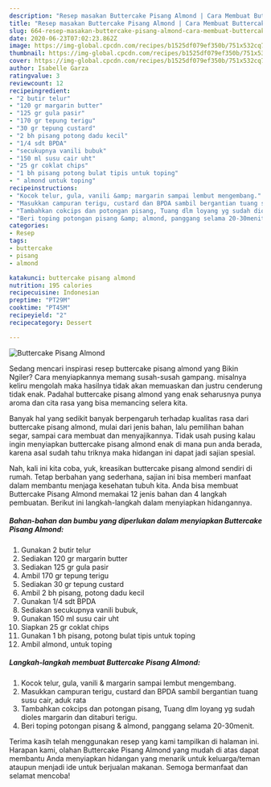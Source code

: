 ```yaml
---
description: "Resep masakan Buttercake Pisang Almond | Cara Membuat Buttercake Pisang Almond Yang Menggugah Selera"
title: "Resep masakan Buttercake Pisang Almond | Cara Membuat Buttercake Pisang Almond Yang Menggugah Selera"
slug: 664-resep-masakan-buttercake-pisang-almond-cara-membuat-buttercake-pisang-almond-yang-menggugah-selera
date: 2020-06-23T07:02:23.862Z
image: https://img-global.cpcdn.com/recipes/b1525df079ef350b/751x532cq70/buttercake-pisang-almond-foto-resep-utama.jpg
thumbnail: https://img-global.cpcdn.com/recipes/b1525df079ef350b/751x532cq70/buttercake-pisang-almond-foto-resep-utama.jpg
cover: https://img-global.cpcdn.com/recipes/b1525df079ef350b/751x532cq70/buttercake-pisang-almond-foto-resep-utama.jpg
author: Isabelle Garza
ratingvalue: 3
reviewcount: 12
recipeingredient:
- "2 butir telur"
- "120 gr margarin butter"
- "125 gr gula pasir"
- "170 gr tepung terigu"
- "30 gr tepung custard"
- "2 bh pisang potong dadu kecil"
- "1/4 sdt BPDA"
- "secukupnya vanili bubuk"
- "150 ml susu cair uht"
- "25 gr coklat chips"
- "1 bh pisang potong bulat tipis untuk toping"
- " almond untuk toping"
recipeinstructions:
- "Kocok telur, gula, vanili &amp; margarin sampai lembut mengembang."
- "Masukkan campuran terigu, custard dan BPDA sambil bergantian tuang susu cair, aduk rata"
- "Tambahkan cokcips dan potongan pisang, Tuang dlm loyang yg sudah dioles margarin dan ditaburi terigu."
- "Beri toping potongan pisang &amp; almond, panggang selama 20-30menit."
categories:
- Resep
tags:
- buttercake
- pisang
- almond

katakunci: buttercake pisang almond 
nutrition: 195 calories
recipecuisine: Indonesian
preptime: "PT29M"
cooktime: "PT45M"
recipeyield: "2"
recipecategory: Dessert

---
```



![Buttercake Pisang Almond](https://img-global.cpcdn.com/recipes/b1525df079ef350b/751x532cq70/buttercake-pisang-almond-foto-resep-utama.jpg)

Sedang mencari inspirasi resep buttercake pisang almond yang Bikin Ngiler? Cara menyiapkannya memang susah-susah gampang. misalnya keliru mengolah maka hasilnya tidak akan memuaskan dan justru cenderung tidak enak. Padahal buttercake pisang almond yang enak seharusnya punya aroma dan cita rasa yang bisa memancing selera kita.

Banyak hal yang sedikit banyak berpengaruh terhadap kualitas rasa dari buttercake pisang almond, mulai dari jenis bahan, lalu pemilihan bahan segar, sampai cara membuat dan menyajikannya. Tidak usah pusing kalau ingin menyiapkan buttercake pisang almond enak di mana pun anda berada, karena asal sudah tahu triknya maka hidangan ini dapat jadi sajian spesial.




Nah, kali ini kita coba, yuk, kreasikan buttercake pisang almond sendiri di rumah. Tetap berbahan yang sederhana, sajian ini bisa memberi manfaat dalam membantu menjaga kesehatan tubuh kita. Anda bisa membuat Buttercake Pisang Almond memakai 12 jenis bahan dan 4 langkah pembuatan. Berikut ini langkah-langkah dalam menyiapkan hidangannya.

<!--inarticleads1-->

##### Bahan-bahan dan bumbu yang diperlukan dalam menyiapkan Buttercake Pisang Almond:

1. Gunakan 2 butir telur
1. Sediakan 120 gr margarin butter
1. Sediakan 125 gr gula pasir
1. Ambil 170 gr tepung terigu
1. Sediakan 30 gr tepung custard
1. Ambil 2 bh pisang, potong dadu kecil
1. Gunakan 1/4 sdt BPDA
1. Sediakan secukupnya vanili bubuk,
1. Gunakan 150 ml susu cair uht
1. Siapkan 25 gr coklat chips
1. Gunakan 1 bh pisang, potong bulat tipis untuk toping
1. Ambil  almond, untuk toping




<!--inarticleads2-->

##### Langkah-langkah membuat Buttercake Pisang Almond:

1. Kocok telur, gula, vanili &amp; margarin sampai lembut mengembang.
1. Masukkan campuran terigu, custard dan BPDA sambil bergantian tuang susu cair, aduk rata
1. Tambahkan cokcips dan potongan pisang, Tuang dlm loyang yg sudah dioles margarin dan ditaburi terigu.
1. Beri toping potongan pisang &amp; almond, panggang selama 20-30menit.




Terima kasih telah menggunakan resep yang kami tampilkan di halaman ini. Harapan kami, olahan Buttercake Pisang Almond yang mudah di atas dapat membantu Anda menyiapkan hidangan yang menarik untuk keluarga/teman ataupun menjadi ide untuk berjualan makanan. Semoga bermanfaat dan selamat mencoba!
